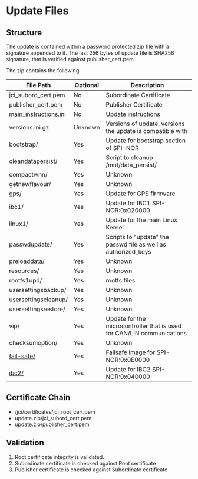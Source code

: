 # Update Files

## Structure
The update is contained within a password protected zip file with a signature appended to it. The last 256 bytes of update file is SHA256 signature, that is verified against publisher_cert.pem.

The zip contains the following

| File Path | Optional | Description |
| --------- | -------- | ----------- |
| jci_subord_cert.pem | No | Subordinate Certificate |
| publisher_cert.pem | No | Publisher Certificate |
| main_instructions.ini | No | Update instructions |
| versions.ini.gz | Unknown | Versions of update, versions the update is compatible with |
| bootstrap/ | Yes | Update for bootstrap section of SPI-NOR |
| cleandatapersist/ | Yes | Script to cleanup /mnt/data_persist/ |
| compactwnn/ | Yes | Unknown |
| getnewflavour/ | Yes | Unknown |
| gps/ | Yes | Update for GPS firmware |
| ibc1/ | Yes | Update for IBC1 SPI-NOR:0x020000|
| linux1/ | Yes | Update for the main Linux Kernel|
| passwdupdate/ | Yes | Scripts to "update" the passwd file as well as authorized_keys|
| preloaddata/ | Yes | Unknown |
| resources/ | Yes | Unknown |
| rootfs1upd/ | Yes | rootfs files|
| usersettingsbackup/ | Yes | Unknown |
| usersettingscleanup/ | Yes | Unknown |
| usersettingsrestore/ | Yes | Unknown |
| vip/ | Yes | Update for the microcontroller that is used for CAN/LIN communications |
| checksumoption/ | Yes | Unknown |
| [fail-safe/](failsafe-boot.md) | Yes | Failsafe image for SPI-NOR:0x0E0000 |
| [ibc2/](failsafe-boot.md) | Yes | Update for IBC2 SPI-NOR:0x040000 |







## Certificate Chain
- /jci/certificates/jci_root_cert.pem
- update.zip/jci_subord_cert.pem
- update.zip/publisher_cert.pem


## Validation
1. Root certificate integrity is validated.
2. Subordinate certificate is checked against Root certificate
3. Publisher certificate is checked against Subordinate certificate


